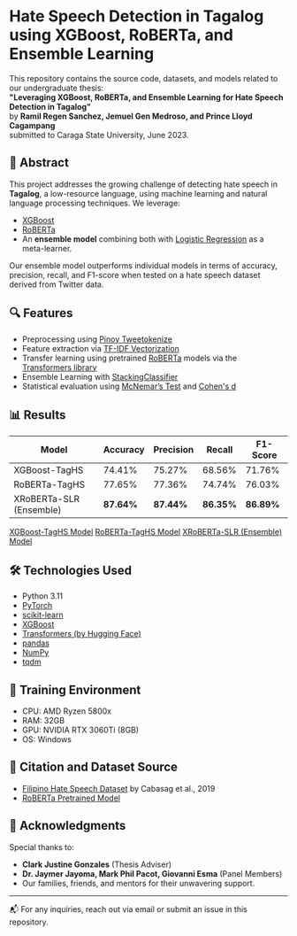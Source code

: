 # Hate Speech Detection in Tagalog using XGBoost, RoBERTa, and Ensemble Learning

This repository contains the source code, datasets, and models related to our undergraduate thesis:  
**"Leveraging XGBoost, RoBERTa, and Ensemble Learning for Hate Speech Detection in Tagalog"**  
by **Ramil Regen Sanchez, Jemuel Gen Medroso, and Prince Lloyd Cagampang**  
submitted to Caraga State University, June 2023.

## 📌 Abstract

This project addresses the growing challenge of detecting hate speech in **Tagalog**, a low-resource language, using machine learning and natural language processing techniques. We leverage:

- [XGBoost](https://xgboost.readthedocs.io/en/stable/)
- [RoBERTa](https://huggingface.co/docs/transformers/model_doc/roberta)
- An **ensemble model** combining both with [Logistic Regression](https://scikit-learn.org/stable/modules/linear_model.html#logistic-regression) as a meta-learner.

Our ensemble model outperforms individual models in terms of accuracy, precision, recall, and F1-score when tested on a hate speech dataset derived from Twitter data.

## 🔍 Features

- Preprocessing using [Pinoy Tweetokenize](https://github.com/jcblaisecruz02/pinoy-tweetokenize)
- Feature extraction via [TF-IDF Vectorization](https://scikit-learn.org/stable/modules/generated/sklearn.feature_extraction.text.TfidfVectorizer.html)
- Transfer learning using pretrained [RoBERTa](https://huggingface.co/transformers/model_doc/roberta.html) models via the [Transformers library](https://huggingface.co/transformers/)
- Ensemble Learning with [StackingClassifier](https://scikit-learn.org/stable/modules/generated/sklearn.ensemble.StackingClassifier.html)
- Statistical evaluation using [McNemar’s Test](https://en.wikipedia.org/wiki/McNemar%27s_test) and [Cohen's d](https://en.wikipedia.org/wiki/Effect_size#Cohen's_d)


## 📊 Results

| Model             | Accuracy | Precision | Recall | F1-Score |
|------------------|----------|-----------|--------|----------|
| XGBoost-TagHS     | 74.41%   | 75.27%    | 68.56% | 71.76%   |
| RoBERTa-TagHS     | 77.65%   | 77.36%    | 74.74% | 76.03%   |
| XRoBERTa-SLR (Ensemble) | **87.64%** | **87.44%** | **86.35%** | **86.89%** |

[XGBoost-TagHS Model](https://huggingface.co/ramgensanchez/XGBoost-Tagalog-Hate-Speech)
[RoBERTa-TagHS Model](https://huggingface.co/ramgensanchez/RoBERTa-Tagalog-Hate-Speech)
[XRoBERTa-SLR (Ensemble) Model](https://huggingface.co/ramgensanchez/XRoBERTa-SLR-Tagalog-Hate-Speech)

## 🛠️ Technologies Used

- Python 3.11
- [PyTorch](https://pytorch.org/)
- [scikit-learn](https://scikit-learn.org/)
- [XGBoost](https://xgboost.ai/)
- [Transformers (by Hugging Face)](https://huggingface.co/transformers/)
- [pandas](https://pandas.pydata.org/)
- [NumPy](https://numpy.org/)
- [tqdm](https://tqdm.github.io/)

## 🧪 Training Environment

- CPU: AMD Ryzen 5800x
- RAM: 32GB
- GPU: NVIDIA RTX 3060Ti (8GB)
- OS: Windows

## 🔗 Citation and Dataset Source

- [Filipino Hate Speech Dataset](https://huggingface.co/datasets/jcblaise/filipino-hate-speech) by Cabasag et al., 2019
- [RoBERTa Pretrained Model](https://huggingface.co/models)

## 🤝 Acknowledgments

Special thanks to:

- **Clark Justine Gonzales** (Thesis Adviser)
- **Dr. Jaymer Jayoma, Mark Phil Pacot, Giovanni Esma** (Panel Members)
- Our families, friends, and mentors for their unwavering support.

---

📬 For any inquiries, reach out via email or submit an issue in this repository.


